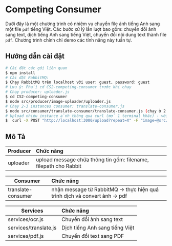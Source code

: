 # Competing Consumer
Dưới đây là một chương trình có nhiệm vụ chuyển file ảnh tiếng Anh sang một file `pdf` tiếng Việt. Các bước xử lý lần lượt bao gồm: chuyển đổi ảnh sang text, dịch tiếng Anh sang tiếng Việt, chuyển đổi nội dung text thành file `pdf`. Chương trình chính chỉ demo các tính năng này tuần tự.

## Hướng dẫn cài đặt
```sh
# Cài đặt các gói liên quan
$ npm install
# Cài đặt RabbitMQ: 
$ Chạy RabbitMQ trên localhost với user: guest, password: guest
# Lưu ý: Phải cd CS2-competing-consumer trước khi chạy
# Chạy producer: uploader.js
$ cd CS2-competing-consumer 
$ node src/producer/image-uploader/uploader.js
# Chạy 2-3 instances consumer: translate-consumer.js
$ node src/consumer/translate-consumer/translate-consumer.js (chạy ở 2 terminal khác nhau)
# Upload nhièu instance ảnh thông qua curl (mở 1 terminal khác) - với x là số lần bạn muốn ảnh dó được gửi 
$  curl -X POST "http://localhost:3000/upload?repeat=X" -F "image=@src/producer/uploads/i-2.png"
```
## Mô Tả

| Producer | Chức năng |
|--|:--|
| uploader| upload message chứa thông tin gồm: filename, filepath cho Rabbit|

| Consumer | Chức năng |
|--|:--|
| translate-consumer| nhận message từ RabbitMQ -> thực hiện quá trình dịch và convert ảnh -> pdf|

| Services | Chức năng |
|--|:--|
| services/ocr.js | Chuyển đổi ảnh sang text |
| services/translate.js | Dịch tiếng Anh sang tiếng Việt |
| services/pdf.js | Chuyển đổi text sang PDF |